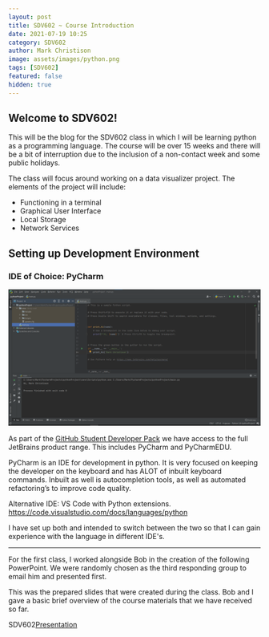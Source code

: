 ```yaml
---
layout: post
title: SDV602 ~ Course Introduction
date: 2021-07-19 10:25
category: SDV602
author: Mark Christison
image: assets/images/python.png
tags: [SDV602]
featured: false
hidden: true
---
```


## Welcome to SDV602!

This will be the blog for the SDV602 class in which I will be learning python as a programming language. The course will be over 15 weeks and there will be a bit of interruption due to the inclusion of a non-contact week and some public holidays.

The class will focus around working on a data visualizer project. The elements of the project will include:

* Functioning in a terminal 
* Graphical User Interface
* Local Storage
* Network Services

## Setting up Development Environment

### IDE of Choice: PyCharm 
![Say hi script in PyCharm](/assets/images/PyCharmIDE_sayhi.png)

As part of the [GitHub Student Developer Pack](https://education.github.com/pack/offers) we have access to the full JetBrains product range. This includes PyCharm and PyCharmEDU.

PyCharm is an IDE for development in python. It is very focused on keeping the developer on the keyboard and has ALOT of inbuilt keyboard commands. Inbuilt as well is autocompletion tools, as well as automated refactoring’s to improve code quality.

Alternative IDE: VS Code with Python extensions. https://code.visualstudio.com/docs/languages/python

I have set up both and intended to switch between the two so that I can gain experience with the language in different IDE's. 

---

For the first class, I worked alongside Bob in the creation of the following PowerPoint. We were randomly chosen as the third responding group to email him and presented first.

This was the prepared slides that were created during the class. Bob and I gave a basic brief overview of the course materials that we have received so far.

<object data="/assets/docs/sdv602-2021-presentation.pdf" type="application/pdf" width="100%" height="800px" />
<p>SDV602<a href="/assets/docs/sdv602-2021-presentation.pdf">Presentation</a></p>
